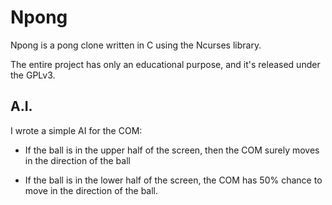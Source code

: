 # Npong

Npong is a pong clone written in C using the Ncurses library.

The entire project has only an educational purpose, and it's released under the GPLv3.

## A.I.

I wrote a simple AI for the COM:
  
  + If the ball is in the upper half of the screen, then the COM
  surely moves in the direction of the ball

  + If the ball is in the lower half of the screen, the COM 
  has 50% chance to move in the direction of the ball. 

